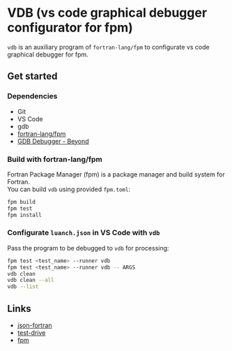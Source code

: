 # VDB (vs code graphical debugger configurator for fpm)

`vdb` is an auxiliary program of `fortran-lang/fpm` to configurate vs code graphical debugger for fpm.

## Get started

### Dependencies

- Git
- VS Code
- gdb
- [fortran-lang/fpm](https://github.com/fortran-lang/fpm)
- [GDB Debugger - Beyond](https://marketplace.visualstudio.com/items?itemName=coolchyni.beyond-debug)

### Build with fortran-lang/fpm

Fortran Package Manager (fpm) is a package manager and build system for Fortran.<br>
You can build `vdb` using provided `fpm.toml`:

```sh
fpm build
fpm test
fpm install 
```

### Configurate `luanch.json` in VS Code with `vdb`

Pass the program to be debugged to `vdb` for processing:

```sh
fpm test <test_name> --runner vdb
fpm test <test_name> --runner vdb -- ARGS
vdb clean
vdb clean --all
vdb --list
```

## Links

- [json-fortran](https://github.com/jacobwilliams/json-fortran)
- [test-drive](https://github.com/fortran-lang/test-drive)
- [fpm](https://github.com/fortran-lang/fpm)